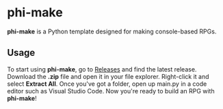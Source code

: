# phi-make
**phi-make** is a Python template designed for making console-based RPGs.

## Usage
To start using **phi-make**, go to [Releases](https://github.com/nick-boto/phi-make/releases) and find the latest release. Download the **.zip** file and open it in your file explorer. Right-click it and select **Extract All**. Once you've got a folder, open up main.py in a code editor such as Visual Studio Code. Now you're ready to build an RPG with **phi-make**!
